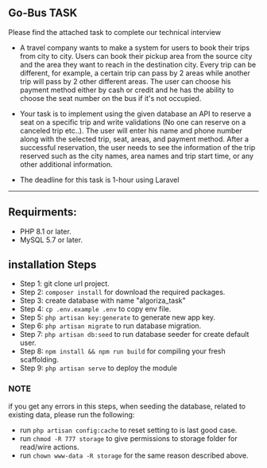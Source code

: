 ## Go-Bus TASK

Please find the attached task to complete our technical interview

- A travel company wants to make a system for users to book their trips from city to city. Users can book their pickup area from the source city and the area they want to reach in the destination city. Every trip can be different, for example, a certain trip can pass by 2 areas while another trip will pass by 2 other different areas. The user can choose his payment method either by cash or credit and he has the ability to choose the seat number on the bus if it's not occupied.


- Your task is to implement using the given database an API to reserve a seat on a specific trip and write validations (No one can reserve on a canceled trip etc..). The user will enter his name and phone number along with the selected trip, seat, areas, and payment method. After a successful reservation, the user needs to see the information of the trip reserved such as the city names, area names and trip start time, or any other additional information.


- The deadline for this task is 1-hour using Laravel

------------------------------

## Requirments:

- PHP 8.1 or later.
- MySQL 5.7 or later.

## installation Steps

- Step 1: git clone url project.
- Step 2: `composer install` for download the required packages.
- Step 3: create database with name "algoriza_task"
- Step 4: `cp .env.example .env` to copy env file.
- Step 5: `php artisan key:generate` to generate new app key.
- Step 6: `php artisan migrate` to run database migration.
- Step 7: `php artisan db:seed` to run database seeder for create default user.
- Step 8: `npm install && npm run build` for compiling your fresh scaffolding.
- Step 9: `php artisan serve` to deploy the module

### NOTE

if you get any errors in this steps, when seeding the database, related to existing data, please run the following:

- run `php artisan config:cache` to reset setting to is last good case.
- run `chmod -R 777 storage` to give permissions to storage folder for read/wire actions.
- run `chown www-data -R storage` for the same reason described above.
